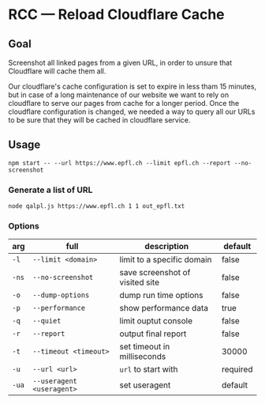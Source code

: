 # RCC — Reload Cloudflare Cache

## Goal

Screenshot all linked pages from a given URL, in order to unsure that Cloudflare
will cache them all.

Our cloudflare's cache configuration is set to expire in less tham 15 minutes,
but in case of a long maintenance of our website we want to rely on cloudflare
to serve our pages from cache for a longer period. Once the cloudflare
configuration is changed, we needed a way to query all our URLs to be sure that
they will be cached in cloudflare service.

## Usage

`npm start -- --url https://www.epfl.ch --limit epfl.ch --report --no-screenshot`

### Generate a list of URL

`node qalpl.js https://www.epfl.ch 1 1 out_epfl.txt`

### Options

| arg   | full                      | description                     | default  |
| ----- | ------------------------- | ------------------------------- | -------- |
| `-l`  | `--limit <domain>`        | limit to a specific domain      | false    |
| `-ns` | `--no-screenshot`         | save screenshot of visited site | false    |
| `-o`  | `--dump-options`          | dump run time options           | false    |
| `-p`  | `--performance`           | show performance data           | true     |
| `-q`  | `--quiet`                 | limit ouptut console            | false    |
| `-r`  | `--report`                | output final report             | false    |
| `-t`  | `--timeout <timeout>`     | set timeout in milliseconds     | 30000    |
| `-u`  | `--url <url>`             | `url` to start with             | required |
| `-ua` | `--useragent <useragent>` | set useragent                   | default  |
